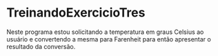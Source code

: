 # TreinandoExercicioTres
Neste programa estou solicitando a temperatura em graus Celsius ao usuário e convertendo a mesma para Farenheit para então apresentar o resultado da conversão.
